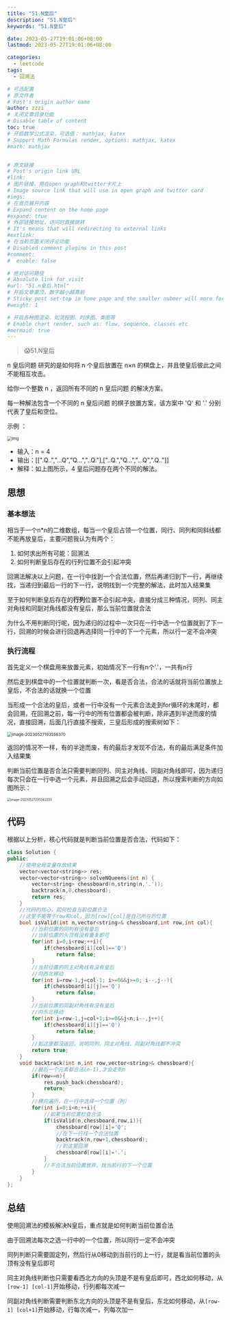 ```yaml
---
title: "51.N皇后"
description: "51.N皇后"
keywords: "51.N皇后"

date: 2023-05-27T19:01:06+08:00
lastmod: 2023-05-27T19:01:06+08:00

categories:
  - leetcode
tags:
  - 回溯法

# 可选配置
# 原文作者
# Post's origin author name
author: zzzi
# 关闭文章目录功能
# Disable table of content
toc: true
# 开启数学公式渲染，可选值： mathjax, katex
# Support Math Formulas render, options: mathjax, katex
#math: mathjax


# 原文链接
# Post's origin link URL
#link:
# 图片链接，用在open graph和twitter卡片上
# Image source link that will use in open graph and twitter card
#imgs:
# 在首页展开内容
# Expand content on the home page
#expand: true
# 外部链接地址，访问时直接跳转
# It's means that will redirecting to external links
#extlink:
# 在当前页面关闭评论功能
# Disabled comment plugins in this post
#comment:
#  enable: false

# 绝对访问路径
# Absolute link for visit
#url: "51.n皇后.html"
# 开启文章置顶，数字越小越靠前
# Sticky post set-top in home page and the smaller nubmer will more forward.
#weight: 1

# 开启各种图渲染，如流程图、时序图、类图等
# Enable chart render, such as: flow, sequence, classes etc
#mermaid: true
---
```


> :scream:51.N皇后

n 皇后问题 研究的是如何将 n 个皇后放置在 n×n 的棋盘上，并且使皇后彼此之间不能相互攻击。

给你一个整数 n ，返回所有不同的 n 皇后问题 的解决方案。

每一种解法包含一个不同的 n 皇后问题 的棋子放置方案，该方案中 'Q' 和 '.' 分别代表了皇后和空位。

<!--more-->

示例 ：

<img src="https://zzzi-img-1313100942.cos.ap-beijing.myqcloud.com/img/202305271904113.png" alt="img" style="zoom: 67%;" />

- 输入：n = 4
- 输出：[[".Q..","...Q","Q...","..Q."],["..Q.","Q...","...Q",".Q.."]]
- 解释：如上图所示，4 皇后问题存在两个不同的解法。

## 思想

### 基本想法

相当于一个n*n的二维数组，每当一个皇后占领一个位置，同行、同列和同斜线都不能再放皇后，主要问题我认为有两个：

1. 如何求出所有可能：回溯法
2. 如何判断皇后存在的行列位置不会引起冲突

回溯法解决以上问题，在一行中找到一个合法位置，然后再递归到下一行，再继续找，当递归到最后一行的下一行，说明找到一个完整的解法，此时加入结果集

至于如何判断皇后存在的**行列**位置不会引起冲突，直接分成三种情况，同列、同主对角线和同副对角线都没有皇后，那么当前位置就合法

为什么不用判断同行呢，因为递归的过程中一次只在一行中选一个位置就到了下一行，回溯的时候会进行回退再选择同一行中的下一个元素，所以行一定不会冲突

### 执行流程

首先定义一个棋盘用来放置元素，初始情况下一行有n个'.'，一共有n行

然后走到棋盘中的一个位置就判断一次，看是否合法，合法的话就将当前位置放上皇后，不合法的话就换一个位置

当形成一个合法的皇后，或者一行中没有一个元素合法走到for循环的末尾时，都会回溯，在回溯之前，每一行中的所有位置都会被判断，除非遇到半途而废的情况，直接回溯，后面几行直接不搜索，三皇后形成的搜索树如下：

<img src="https://zzzi-img-1313100942.cos.ap-beijing.myqcloud.com/img/202305271935426.png" alt="image-20230527193556370" style="zoom: 67%;" />

返回的情况不一样，有的半途而废，有的最后才发现不合法，有的最后满足条件加入结果集

判断当前位置是否合法只需要判断同列、同主对角线、同副对角线即可，因为递归每次只会在一行中选一个元素，并且回溯之后会手动回退，所以搜索判断的方向如图所示：

<img src="https://zzzi-img-1313100942.cos.ap-beijing.myqcloud.com/img/202305272003283.png" alt="image-20230527200342233" style="zoom:50%;" />

## 代码

根据以上分析，核心代码就是判断当前位置是否合法，代码如下：

```c++
class Solution {
public:
    //使用全局变量存放结果
    vector<vector<string>> res;
    vector<vector<string>> solveNQueens(int n) {
        vector<string> chessboard(n,string(n,'.'));
        backtrack(n,0,chessboard);
        return res;
    }
    //代码的核心，如何检查当前位置合法
    //这里不能等于row和col，因为[row][col]是自己所在的位置
    bool isValid(int n,vector<string>& chessboard,int row,int col){
        //当前位置的同列有没有皇后
        //当前位置的头顶有没有重复即可
        for(int i=0;i<row;++i){
            if(chessboard[i][col]=='Q')
                return false;
        }
        //当前位置的同主对角线有没有皇后
        //向西北移动
        for(int i=row-1,j=col-1; i>=0&&j>=0; i--,j--){
            if(chessboard[i][j]=='Q')
                return false;
        }
        //当前位置的同副对角线有没有皇后
        //向东北移动
        for(int i=row-1,j=col+1;i>=0&&j<n;i--,j++){
            if(chessboard[i][j]=='Q')
                return false;
        }
        //到这里都没返回，说明同列、同主对角线、同副对角线都不冲突
        return true;
    }
    void backtrack(int n,int row,vector<string>& chessboard){
        //最后一个元素都合法(n-1),才会走到n
        if(row==n){
            res.push_back(chessboard);
            return;
        }
        //横向遍历，在一行中选择一个位置（列）
        for(int i=0;i<n;++i){
            //如果当前位置检查合法
            if(isValid(n,chessboard,row,i)){
                chessboard[row][i]='Q';
                //在下一行找一个合法位置
                backtrack(n,row+1,chessboard);
                //到这里回溯
                chessboard[row][i]='.';
            }
            //不合法当前位置放弃，找当前行的下一个位置
        }
    }
};
```

## 总结

使用回溯法的模板解决N皇后，重点就是如何判断当前位置合法

由于回溯法每次之选一行中的一个位置，所以同行一定不会冲突

同列判断只需要固定列，然后行从0移动到当前行的上一行，就是看当前位置的头顶有没有皇后即可

同主对角线判断也只需要看西北方向的头顶是不是有皇后即可，西北如何移动，从`[row-1] [col-1]`开始移动，行列都每次减一

同副对角线判断需要判断东北方向的头顶是不是有皇后，东北如何移动，从`[row-1] [col+1]`开始移动，行每次减一，列每次加一
